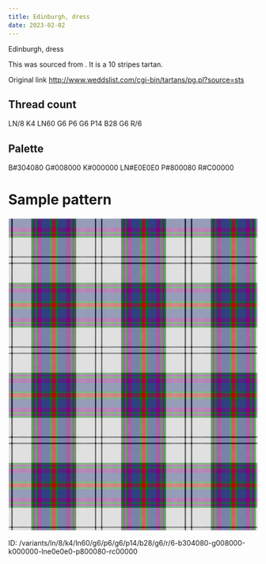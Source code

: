 ```yaml
---
title: Edinburgh, dress
date: 2023-02-02
---
```

Edinburgh, dress

This was sourced from <no value>.  It is a 10 stripes tartan.

Original link http://www.weddslist.com/cgi-bin/tartans/pg.pl?source=sts

## Thread count
LN/8 K4 LN60 G6 P6 G6 P14 B28 G6 R/6

## Palette
B#304080 G#008000 K#000000 LN#E0E0E0 P#800080 R#C00000

# Sample pattern

![Tartan detail](tartan.png "LN/8 K4 LN60 G6 P6 G6 P14 B28 G6 R/6 tartan")

ID: /variants/ln/8/k4/ln60/g6/p6/g6/p14/b28/g6/r/6-b304080-g008000-k000000-lne0e0e0-p800080-rc00000